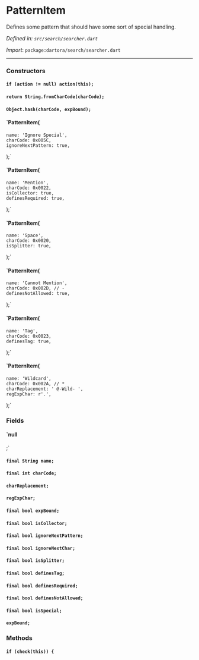 # PatternItem

Defines some pattern that should
have some sort of special handling.

_Defined in: `src/search/searcher.dart`_

_Import_: `package:dartora/search/searcher.dart`

---

### Constructors

#### `if (action != null) action(this);`



#### `return String.fromCharCode(charCode);`



#### `Object.hash(charCode, expBound);`



#### `PatternItem(
    name: 'Ignore Special',
    charCode: 0x005C,
    ignoreNextPattern: true,
  );`



#### `PatternItem(
    name: 'Mention',
    charCode: 0x0022,
    isCollector: true,
    definesRequired: true,
  );`



#### `PatternItem(
    name: 'Space',
    charCode: 0x0020,
    isSplitter: true,
  );`



#### `PatternItem(
    name: 'Cannot Mention',
    charCode: 0x002D, // -
    definesNotAllowed: true,
  );`



#### `PatternItem(
    name: 'Tag',
    charCode: 0x0023,
    definesTag: true,
  );`



#### `PatternItem(
    name: 'Wildcard',
    charCode: 0x002A, // *
    charReplacement: ' @-Wild- ',
    regExpChar: r'.',
  );`



### Fields

#### `null
  ;`



#### `final String name;`



#### `final int charCode;`



#### `charReplacement;`



#### `regExpChar;`



#### `final bool expBound;`



#### `final bool isCollector;`



#### `final bool ignoreNextPattern;`



#### `final bool ignoreNextChar;`



#### `final bool isSplitter;`



#### `final bool definesTag;`



#### `final bool definesRequired;`



#### `final bool definesNotAllowed;`



#### `final bool isSpecial;`



#### `expBound;`





### Methods

#### `if (check(this)) {`


